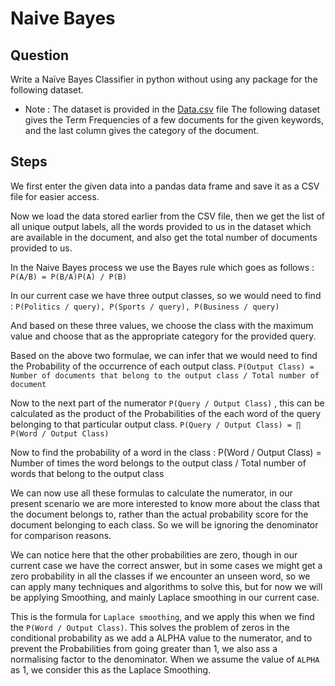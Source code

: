 # Naive Bayes

## Question

Write a Naïve Bayes Classifier in python without using any package for the following dataset.
* Note : The dataset is provided in the [Data.csv](./Data.csv) file
The following dataset gives the Term Frequencies of a few documents for the given keywords, and the last column gives the category of the document.

## Steps

We first enter the given data into a pandas data frame and save it as a CSV file for easier access.

Now we load the data stored earlier from the CSV file, then we get the list of all unique output labels, all the words provided to us in the dataset which are available in the document, and also get the total number of documents provided to us.

In the Naive Bayes process we use the Bayes rule which goes as follows :
`P(A/B) = P(B/A)P(A) / P(B)`

In our current case we have three output classes, so we would need to find :
`P(Politics / query), P(Sports / query), P(Business / query)`

And based on these three values, we choose the class with the maximum value and choose that as the appropriate category for the provided query.

Based on the above two formulae, we can infer that we would need to find the Probability of the occurrence of each output class.
`P(Output Class) = Number of documents that belong to the output class / Total number of document`

Now to the next part of the numerator `P(Query / Output Class)` , this can be calculated as the product of the Probabilities of the each word of the query belonging to that particular output class.
`P(Query / Output Class) = ∏ P(Word / Output Class)`

Now to find the probability of a word in the class :
P(Word / Output Class) = Number of times the word belongs to the output class / Total number of words that belong to the output class

We can now use all these formulas to calculate the numerator, in our present scenario we are more interested to know more about the class that the document belongs to, rather than the actual probability score for the document belonging to each class. So we will be ignoring the denominator for comparison reasons.

We can notice here that the other probabilities are zero, though in our current case we have the correct answer, but in some cases we might get a zero probability in all the classes if we encounter an unseen word, so we can apply many techniques and algorithms to solve this, but for now we will be applying Smoothing, and mainly Laplace smoothing in our current case.

This is the formula for `Laplace smoothing`, and we apply this when we find the
`P(Word / Output Class)`. This solves the problem of zeros in the conditional probability as we add a ALPHA value to the numerator, and to prevent the Probabilities from going greater than 1, we also ass a normalising factor to the denominator. When we assume the value of `ALPHA` as 1, we consider this as the Laplace Smoothing.
